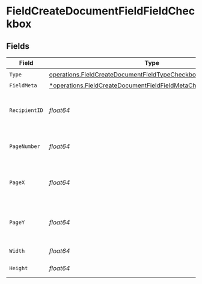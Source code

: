 # FieldCreateDocumentFieldFieldCheckbox


## Fields

| Field                                                                                                                                               | Type                                                                                                                                                | Required                                                                                                                                            | Description                                                                                                                                         |
| --------------------------------------------------------------------------------------------------------------------------------------------------- | --------------------------------------------------------------------------------------------------------------------------------------------------- | --------------------------------------------------------------------------------------------------------------------------------------------------- | --------------------------------------------------------------------------------------------------------------------------------------------------- |
| `Type`                                                                                                                                              | [operations.FieldCreateDocumentFieldTypeCheckboxRequestBody1](../../models/operations/fieldcreatedocumentfieldtypecheckboxrequestbody1.md)          | :heavy_check_mark:                                                                                                                                  | N/A                                                                                                                                                 |
| `FieldMeta`                                                                                                                                         | [*operations.FieldCreateDocumentFieldFieldMetaCheckboxRequestBody](../../models/operations/fieldcreatedocumentfieldfieldmetacheckboxrequestbody.md) | :heavy_minus_sign:                                                                                                                                  | N/A                                                                                                                                                 |
| `RecipientID`                                                                                                                                       | *float64*                                                                                                                                           | :heavy_check_mark:                                                                                                                                  | The ID of the recipient to create the field for.                                                                                                    |
| `PageNumber`                                                                                                                                        | *float64*                                                                                                                                           | :heavy_check_mark:                                                                                                                                  | The page number the field will be on.                                                                                                               |
| `PageX`                                                                                                                                             | *float64*                                                                                                                                           | :heavy_check_mark:                                                                                                                                  | The X coordinate of where the field will be placed.                                                                                                 |
| `PageY`                                                                                                                                             | *float64*                                                                                                                                           | :heavy_check_mark:                                                                                                                                  | The Y coordinate of where the field will be placed.                                                                                                 |
| `Width`                                                                                                                                             | *float64*                                                                                                                                           | :heavy_check_mark:                                                                                                                                  | The width of the field.                                                                                                                             |
| `Height`                                                                                                                                            | *float64*                                                                                                                                           | :heavy_check_mark:                                                                                                                                  | The height of the field.                                                                                                                            |